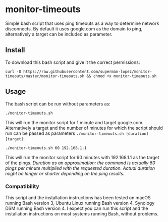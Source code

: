 # monitor-timeouts
Simple bash script that uses ping timeouts as a way to determine network disconnects.  By default it uses google.com as the domain to ping, alternatively a target can be included as parameter.
## Install

To download this bash script and give it the correct permissions:
```
curl -O https://raw.githubusercontent.com/superman-lopez/monitor-timeouts/master/monitor-timeouts.sh && chmod +x monitor-timeouts.sh
```

## Usage

The bash script can be run without parameters as: 
```
./monitor-timeouts.sh
```

This will run the monitor script for 1 minute and target google.com.  Alternatively a target and the number of minutes for which the script should run can be passed as parameters `./monitor-timeouts.sh [duration] [target]`:
```
./monitor-timeouts.sh 60 192.168.1.1
```
This will run the monitor script for 60 minutes with 192.168.1.1 as the target of the pings. *Duration as an approximation: the command is actually 60 pings per minute multiplied with the requested duration.  Actual duration might be longer or shorter depending on the ping results.*

### Compatibility
This script and the installation instructions has been tested on macOS running Bash version 3, Ubuntu Linux running Bash version 4, Synology DSM running Bash version 4.  I expect you can run this script and the installation instructions on most systems running Bash, without problems.

